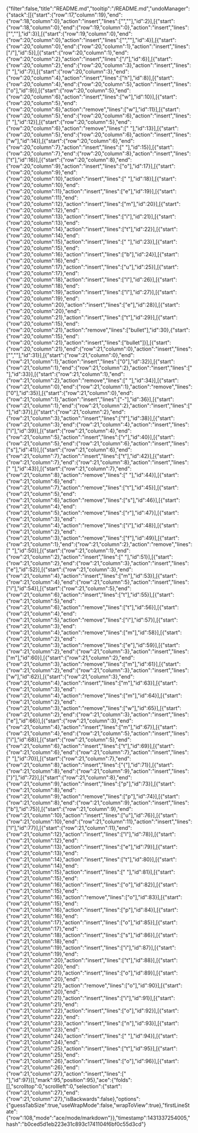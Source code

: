 {"filter":false,"title":"README.md","tooltip":"/README.md","undoManager":{"stack":[[{"start":{"row":17,"column":19},"end":{"row":18,"column":0},"action":"insert","lines":["",""],"id":2}],[{"start":{"row":18,"column":0},"end":{"row":19,"column":0},"action":"insert","lines":["",""],"id":3}],[{"start":{"row":19,"column":0},"end":{"row":20,"column":0},"action":"insert","lines":["",""],"id":4}],[{"start":{"row":20,"column":0},"end":{"row":20,"column":1},"action":"insert","lines":["/"],"id":5}],[{"start":{"row":20,"column":1},"end":{"row":20,"column":2},"action":"insert","lines":["/"],"id":6}],[{"start":{"row":20,"column":2},"end":{"row":20,"column":3},"action":"insert","lines":[" "],"id":7}],[{"start":{"row":20,"column":3},"end":{"row":20,"column":4},"action":"insert","lines":["h"],"id":8}],[{"start":{"row":20,"column":4},"end":{"row":20,"column":5},"action":"insert","lines":["o"],"id":9}],[{"start":{"row":20,"column":5},"end":{"row":20,"column":6},"action":"insert","lines":["w"],"id":10}],[{"start":{"row":20,"column":5},"end":{"row":20,"column":6},"action":"remove","lines":["w"],"id":11}],[{"start":{"row":20,"column":5},"end":{"row":20,"column":6},"action":"insert","lines":[" "],"id":12}],[{"start":{"row":20,"column":5},"end":{"row":20,"column":6},"action":"remove","lines":[" "],"id":13}],[{"start":{"row":20,"column":5},"end":{"row":20,"column":6},"action":"insert","lines":["w"],"id":14}],[{"start":{"row":20,"column":6},"end":{"row":20,"column":7},"action":"insert","lines":[" "],"id":15}],[{"start":{"row":20,"column":7},"end":{"row":20,"column":8},"action":"insert","lines":["t"],"id":16}],[{"start":{"row":20,"column":8},"end":{"row":20,"column":9},"action":"insert","lines":["o"],"id":17}],[{"start":{"row":20,"column":9},"end":{"row":20,"column":10},"action":"insert","lines":[" "],"id":18}],[{"start":{"row":20,"column":10},"end":{"row":20,"column":11},"action":"insert","lines":["e"],"id":19}],[{"start":{"row":20,"column":11},"end":{"row":20,"column":12},"action":"insert","lines":["m"],"id":20}],[{"start":{"row":20,"column":12},"end":{"row":20,"column":13},"action":"insert","lines":["i"],"id":21}],[{"start":{"row":20,"column":13},"end":{"row":20,"column":14},"action":"insert","lines":["t"],"id":22}],[{"start":{"row":20,"column":14},"end":{"row":20,"column":15},"action":"insert","lines":[" "],"id":23}],[{"start":{"row":20,"column":15},"end":{"row":20,"column":16},"action":"insert","lines":["b"],"id":24}],[{"start":{"row":20,"column":16},"end":{"row":20,"column":17},"action":"insert","lines":["u"],"id":25}],[{"start":{"row":20,"column":17},"end":{"row":20,"column":18},"action":"insert","lines":["l"],"id":26}],[{"start":{"row":20,"column":18},"end":{"row":20,"column":19},"action":"insert","lines":["l"],"id":27}],[{"start":{"row":20,"column":19},"end":{"row":20,"column":20},"action":"insert","lines":["e"],"id":28}],[{"start":{"row":20,"column":20},"end":{"row":20,"column":21},"action":"insert","lines":["t"],"id":29}],[{"start":{"row":20,"column":15},"end":{"row":20,"column":21},"action":"remove","lines":["bullet"],"id":30},{"start":{"row":20,"column":15},"end":{"row":20,"column":21},"action":"insert","lines":["bullet"]}],[{"start":{"row":20,"column":21},"end":{"row":21,"column":0},"action":"insert","lines":["",""],"id":31}],[{"start":{"row":21,"column":0},"end":{"row":21,"column":1},"action":"insert","lines":["0"],"id":32}],[{"start":{"row":21,"column":1},"end":{"row":21,"column":2},"action":"insert","lines":[" "],"id":33}],[{"start":{"row":21,"column":1},"end":{"row":21,"column":2},"action":"remove","lines":[" "],"id":34}],[{"start":{"row":21,"column":0},"end":{"row":21,"column":1},"action":"remove","lines":["0"],"id":35}],[{"start":{"row":21,"column":0},"end":{"row":21,"column":1},"action":"insert","lines":["-"],"id":36}],[{"start":{"row":21,"column":1},"end":{"row":21,"column":2},"action":"insert","lines":[" "],"id":37}],[{"start":{"row":21,"column":2},"end":{"row":21,"column":3},"action":"insert","lines":["f"],"id":38}],[{"start":{"row":21,"column":3},"end":{"row":21,"column":4},"action":"insert","lines":["i"],"id":39}],[{"start":{"row":21,"column":4},"end":{"row":21,"column":5},"action":"insert","lines":["r"],"id":40}],[{"start":{"row":21,"column":5},"end":{"row":21,"column":6},"action":"insert","lines":["s"],"id":41}],[{"start":{"row":21,"column":6},"end":{"row":21,"column":7},"action":"insert","lines":["t"],"id":42}],[{"start":{"row":21,"column":7},"end":{"row":21,"column":8},"action":"insert","lines":[" "],"id":43}],[{"start":{"row":21,"column":7},"end":{"row":21,"column":8},"action":"remove","lines":[" "],"id":44}],[{"start":{"row":21,"column":6},"end":{"row":21,"column":7},"action":"remove","lines":["t"],"id":45}],[{"start":{"row":21,"column":5},"end":{"row":21,"column":6},"action":"remove","lines":["s"],"id":46}],[{"start":{"row":21,"column":4},"end":{"row":21,"column":5},"action":"remove","lines":["r"],"id":47}],[{"start":{"row":21,"column":3},"end":{"row":21,"column":4},"action":"remove","lines":["i"],"id":48}],[{"start":{"row":21,"column":2},"end":{"row":21,"column":3},"action":"remove","lines":["f"],"id":49}],[{"start":{"row":21,"column":1},"end":{"row":21,"column":2},"action":"remove","lines":[" "],"id":50}],[{"start":{"row":21,"column":1},"end":{"row":21,"column":2},"action":"insert","lines":[" "],"id":51}],[{"start":{"row":21,"column":2},"end":{"row":21,"column":3},"action":"insert","lines":["e"],"id":52}],[{"start":{"row":21,"column":3},"end":{"row":21,"column":4},"action":"insert","lines":["m"],"id":53}],[{"start":{"row":21,"column":4},"end":{"row":21,"column":5},"action":"insert","lines":["i"],"id":54}],[{"start":{"row":21,"column":5},"end":{"row":21,"column":6},"action":"insert","lines":["t"],"id":55}],[{"start":{"row":21,"column":5},"end":{"row":21,"column":6},"action":"remove","lines":["t"],"id":56}],[{"start":{"row":21,"column":4},"end":{"row":21,"column":5},"action":"remove","lines":["i"],"id":57}],[{"start":{"row":21,"column":3},"end":{"row":21,"column":4},"action":"remove","lines":["m"],"id":58}],[{"start":{"row":21,"column":2},"end":{"row":21,"column":3},"action":"remove","lines":["e"],"id":59}],[{"start":{"row":21,"column":2},"end":{"row":21,"column":3},"action":"insert","lines":["m"],"id":60}],[{"start":{"row":21,"column":2},"end":{"row":21,"column":3},"action":"remove","lines":["m"],"id":61}],[{"start":{"row":21,"column":2},"end":{"row":21,"column":3},"action":"insert","lines":["w"],"id":62}],[{"start":{"row":21,"column":3},"end":{"row":21,"column":4},"action":"insert","lines":["m"],"id":63}],[{"start":{"row":21,"column":3},"end":{"row":21,"column":4},"action":"remove","lines":["m"],"id":64}],[{"start":{"row":21,"column":2},"end":{"row":21,"column":3},"action":"remove","lines":["w"],"id":65}],[{"start":{"row":21,"column":2},"end":{"row":21,"column":3},"action":"insert","lines":["e"],"id":66}],[{"start":{"row":21,"column":3},"end":{"row":21,"column":4},"action":"insert","lines":["m"],"id":67}],[{"start":{"row":21,"column":4},"end":{"row":21,"column":5},"action":"insert","lines":["i"],"id":68}],[{"start":{"row":21,"column":5},"end":{"row":21,"column":6},"action":"insert","lines":["t"],"id":69}],[{"start":{"row":21,"column":6},"end":{"row":21,"column":7},"action":"insert","lines":[" "],"id":70}],[{"start":{"row":21,"column":7},"end":{"row":21,"column":8},"action":"insert","lines":["{"],"id":71}],[{"start":{"row":21,"column":8},"end":{"row":21,"column":9},"action":"insert","lines":["}"],"id":72}],[{"start":{"row":21,"column":8},"end":{"row":21,"column":9},"action":"insert","lines":["p"],"id":73}],[{"start":{"row":21,"column":8},"end":{"row":21,"column":9},"action":"remove","lines":["p"],"id":74}],[{"start":{"row":21,"column":8},"end":{"row":21,"column":9},"action":"insert","lines":["b"],"id":75}],[{"start":{"row":21,"column":9},"end":{"row":21,"column":10},"action":"insert","lines":["u"],"id":76}],[{"start":{"row":21,"column":10},"end":{"row":21,"column":11},"action":"insert","lines":["l"],"id":77}],[{"start":{"row":21,"column":11},"end":{"row":21,"column":12},"action":"insert","lines":["l"],"id":78}],[{"start":{"row":21,"column":12},"end":{"row":21,"column":13},"action":"insert","lines":["e"],"id":79}],[{"start":{"row":21,"column":13},"end":{"row":21,"column":14},"action":"insert","lines":["t"],"id":80}],[{"start":{"row":21,"column":14},"end":{"row":21,"column":15},"action":"insert","lines":[" "],"id":81}],[{"start":{"row":21,"column":15},"end":{"row":21,"column":16},"action":"insert","lines":["o"],"id":82}],[{"start":{"row":21,"column":15},"end":{"row":21,"column":16},"action":"remove","lines":["o"],"id":83}],[{"start":{"row":21,"column":15},"end":{"row":21,"column":16},"action":"insert","lines":["p"],"id":84}],[{"start":{"row":21,"column":16},"end":{"row":21,"column":17},"action":"insert","lines":["o"],"id":85}],[{"start":{"row":21,"column":17},"end":{"row":21,"column":18},"action":"insert","lines":["s"],"id":86}],[{"start":{"row":21,"column":18},"end":{"row":21,"column":19},"action":"insert","lines":["i"],"id":87}],[{"start":{"row":21,"column":19},"end":{"row":21,"column":20},"action":"insert","lines":["t"],"id":88}],[{"start":{"row":21,"column":20},"end":{"row":21,"column":21},"action":"insert","lines":["o"],"id":89}],[{"start":{"row":21,"column":20},"end":{"row":21,"column":21},"action":"remove","lines":["o"],"id":90}],[{"start":{"row":21,"column":20},"end":{"row":21,"column":21},"action":"insert","lines":["i"],"id":91}],[{"start":{"row":21,"column":21},"end":{"row":21,"column":22},"action":"insert","lines":["o"],"id":92}],[{"start":{"row":21,"column":22},"end":{"row":21,"column":23},"action":"insert","lines":["n"],"id":93}],[{"start":{"row":21,"column":23},"end":{"row":21,"column":24},"action":"insert","lines":[" "],"id":94}],[{"start":{"row":21,"column":24},"end":{"row":21,"column":25},"action":"insert","lines":["t"],"id":95}],[{"start":{"row":21,"column":25},"end":{"row":21,"column":26},"action":"insert","lines":["o"],"id":96}],[{"start":{"row":21,"column":26},"end":{"row":21,"column":27},"action":"insert","lines":[" "],"id":97}]],"mark":95,"position":95},"ace":{"folds":[],"scrolltop":0,"scrollleft":0,"selection":{"start":{"row":21,"column":27},"end":{"row":21,"column":27},"isBackwards":false},"options":{"guessTabSize":true,"useWrapMode":false,"wrapToView":true},"firstLineState":{"row":108,"mode":"ace/mode/markdown"}},"timestamp":1431337254005,"hash":"b0ced5d1eb223e31c893c1741104f6bf0c55d3cd"}